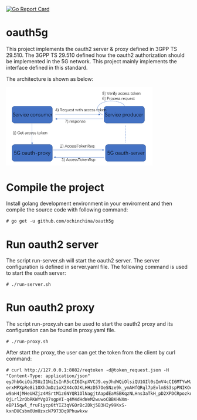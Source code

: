 [![Go Report Card](https://goreportcard.com/badge/github.com/ochinchina/oauth5g)](https://goreportcard.com/report/github.com/ochinchina/oauth5g)

# oauth5g

This project implements the oauth2 server & proxy defined in 3GPP TS 29.510. The 3GPP TS 29.510 defined how the oauth2 authorization should be implemented in the 5G network. This project mainly implements the interface defined in this standard.

The architecture is shown as below:

<img src="https://github.com/ochinchina/oauth5g/blob/master/5g-oauth-architecture.png" width="400x200">

# Compile the project

Install golang development environment in your enviroment and then compile the source code with following command:

```shell
# go get -u github.com/ochinchina/oauth5g
```

# Run oauth2 server

The script run-server.sh will start the oauth2 server. The server configuration is defined in server.yaml file. The following command is used to start the oauth server:

```shell
# ./run-server.sh
```

# Run oauth2 proxy

The script run-proxy.sh can be used to start the oauth2 proxy and its configuration can be found in proxy.yaml file.

```shell
# ./run-proxy.sh
```

After start the proxy, the user can get the token from the client by curl command:

```shell
# curl http://127.0.0.1:8082/reqtoken -d@token_request.json -H "Content-Type: application/json"
eyJhbGciOiJSUzI1NiIsInR5cCI6IkpXVCJ9.eyJhdWQiOlsiQU1GIl0sImV4cCI6MTYwMzU0ODcwNywiaXNzIjoiNjg4ZDc1MGMtMTQzYy0xMWViLWFlMmUtNmZlMjZhOGVkODc4Iiwic3ViIjoiTE1GLTEiLCJzY29wZSI6Im5hbWYtY29tbSJ9.fI3cNo4ahxRYQGwapIDo50g-erxMPXpRe8i1OXhJmDz1oX2X4cOJKLHHzD57OeSNze9k_ymAHfQRql7pEvlmSS3spPNIKOcJ09sylX9kl1xv3wu7WvIDFrS9RitFkIVfX_GznKwYvQXy-w9aH4jMHeUHZjz4MSrtM1z6NYQR1OlNagjtAapdEaMSBKqzNLHns3aTkH_pD2XPDCRpozkq7FtMA-QjLrl2rObRKWYVgO7sgpVI-q4M4dHdWeM2wuwoCBBKHNXm-eBP15qwl_fruFiycp6tYIZ3qVGOrBc2Dkj5B3HIy99KxS-kxnDUCsbm0UmUzxcN7973Dq9Phuwkxw
```
